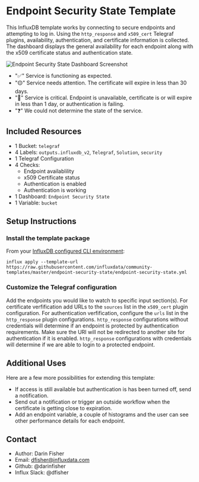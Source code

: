 # Endpoint Security State Template

This InfluxDB template works by connecting to secure endpoints and attempting to log in. Using the `http_response` and `x509_cert` Telegraf plugins, availability, authentication, and certificate information is collected.
The dashboard displays the general availability for each endpoint along with the x509 certificate status and authentication state.

![Endpoint Security State Dashboard Screenshot](endpoint-security-state.png)

- "✅" Service is functioning as expected.
- "🟡" Service needs attention. The certificate will expire in less than 30 days.
- "🔴" Service is critical.  Endpoint is unavailable, certificate is or will expire in less than 1 day, or authentication is failing.
- "❓" We could not determine the state of the service.

## Included Resources

- 1 Bucket: `telegraf`
- 4 Labels: `outputs.influxdb_v2`, `Telegraf`, `Solution`, `security`
- 1 Telegraf Configuration 
- 4 Checks: 
    - Endpoint availablility
    - x509 Certificate status
    - Authentication is enabled
    - Authentication is working
- 1 Dashboard: `Endpoint Security State`
- 1 Variable: `bucket`

## Setup Instructions

### Install the template package
From your [InfluxDB configured CLI environment](https://v2.docs.influxdata.com/v2.0/reference/cli/influx/config/):
```
influx apply --template-url https://raw.githubusercontent.com/influxdata/community-templates/master/endpoint-security-state/endpoint-security-state.yml
```

### Customize the Telegraf configuration
Add the endpoints you would like to watch to specific input section(s).
For certificate verfification add URLs to the `sources` list in the `x509_cert` plugin configuration.
For authentication verfification, configure the `urls` list in the `http_response` plugin configurations.
`http_response` configurations without credentials will determine if an endpoint is protected by authentication requirements. Make sure the URI will not be redirected to another site for authentication if it is enabled.
`http_response` configurations with credentials will determine if we are able to login to a protected endpoint.

## Additional Uses
Here are a few more possibilities for extending this template:
- If access is still available but authentication is has been turned off, send a notification.
- Send out a notification or trigger an outside workflow when the certificate is getting close to expiration.
- Add an endpoint variable, a couple of histograms and the user can see other performance details for each endpoint.

## Contact

- Author: Darin Fisher
- Email: dfisher@influxdata.com
- Github: @darinfisher
- Influx Slack: @dfisher
